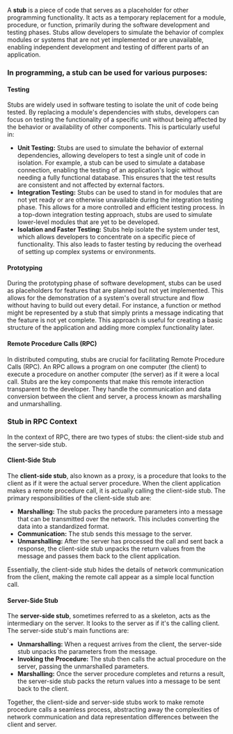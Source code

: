 A **stub** is a piece of code that serves as a placeholder for other programming functionality. It acts as a temporary replacement for a module, procedure, or function, primarily during the software development and testing phases. Stubs allow developers to simulate the behavior of complex modules or systems that are not yet implemented or are unavailable, enabling independent development and testing of different parts of an application.

### In programming, a stub can be used for various purposes:

#### Testing

Stubs are widely used in software testing to isolate the unit of code being tested. By replacing a module's dependencies with stubs, developers can focus on testing the functionality of a specific unit without being affected by the behavior or availability of other components. This is particularly useful in:

- **Unit Testing:** Stubs are used to simulate the behavior of external dependencies, allowing developers to test a single unit of code in isolation. For example, a stub can be used to simulate a database connection, enabling the testing of an application's logic without needing a fully functional database. This ensures that the test results are consistent and not affected by external factors.
- **Integration Testing:** Stubs can be used to stand in for modules that are not yet ready or are otherwise unavailable during the integration testing phase. This allows for a more controlled and efficient testing process. In a top-down integration testing approach, stubs are used to simulate lower-level modules that are yet to be developed.
- **Isolation and Faster Testing:** Stubs help isolate the system under test, which allows developers to concentrate on a specific piece of functionality. This also leads to faster testing by reducing the overhead of setting up complex systems or environments.

#### Prototyping

During the prototyping phase of software development, stubs can be used as placeholders for features that are planned but not yet implemented. This allows for the demonstration of a system's overall structure and flow without having to build out every detail. For instance, a function or method might be represented by a stub that simply prints a message indicating that the feature is not yet complete. This approach is useful for creating a basic structure of the application and adding more complex functionality later.

#### Remote Procedure Calls (RPC)

In distributed computing, stubs are crucial for facilitating Remote Procedure Calls (RPC). An RPC allows a program on one computer (the client) to execute a procedure on another computer (the server) as if it were a local call. Stubs are the key components that make this remote interaction transparent to the developer. They handle the communication and data conversion between the client and server, a process known as marshalling and unmarshalling.

### Stub in RPC Context

In the context of RPC, there are two types of stubs: the client-side stub and the server-side stub.

#### Client-Side Stub

The **client-side stub**, also known as a proxy, is a procedure that looks to the client as if it were the actual server procedure. When the client application makes a remote procedure call, it is actually calling the client-side stub. The primary responsibilities of the client-side stub are:

- **Marshalling:** The stub packs the procedure parameters into a message that can be transmitted over the network. This includes converting the data into a standardized format.
- **Communication:** The stub sends this message to the server.
- **Unmarshalling:** After the server has processed the call and sent back a response, the client-side stub unpacks the return values from the message and passes them back to the client application.

Essentially, the client-side stub hides the details of network communication from the client, making the remote call appear as a simple local function call.

#### Server-Side Stub

The **server-side stub**, sometimes referred to as a skeleton, acts as the intermediary on the server. It looks to the server as if it's the calling client. The server-side stub's main functions are:

- **Unmarshalling:** When a request arrives from the client, the server-side stub unpacks the parameters from the message.
- **Invoking the Procedure:** The stub then calls the actual procedure on the server, passing the unmarshalled parameters.
- **Marshalling:** Once the server procedure completes and returns a result, the server-side stub packs the return values into a message to be sent back to the client.

Together, the client-side and server-side stubs work to make remote procedure calls a seamless process, abstracting away the complexities of network communication and data representation differences between the client and server.
